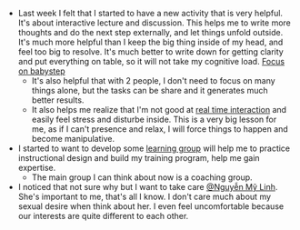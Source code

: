 - Last week I felt that I started to have a new activity that is very helpful. It's about interactive lecture and discussion. This helps me to write more thoughts and do the next step externally, and let things unfold outside. It's much more helpful than I keep the big thing inside of my head, and feel too big to resolve. It's much better to write down for getting clarity and put everything on table, so it will not take my cognitive load. [Focus on babystep](<Focus on babystep.md>)
    - It's also helpful that with 2 people, I don't need to focus on many things alone, but the tasks can be share and it generates much better results.
    - It also helps me realize that I'm not good at [real time interaction](<real time interaction.md>) and easily feel stress and disturbe inside. This is a very big lesson for me, as if I can't presence and relax, I will force things to happen and become manipulative.
- I started to want to develop some [learning group](<learning group.md>) will help me to practice instructional design and build my training program, help me gain expertise. 
    - The main group I can think about now is a coaching group.
- I noticed that not sure why but I want to take care [@Nguyễn Mỹ Linh](<@Nguyễn Mỹ Linh.md>). She's important to me, that's all I know. I don't care much about my sexual desire when think about her. I even feel uncomfortable because our interests are quite different to each other.
